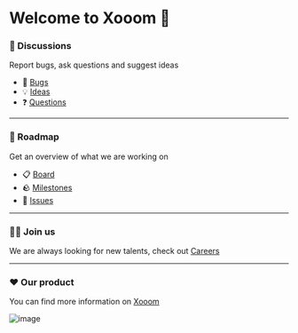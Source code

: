 # Welcome to Xooom 👋

### 💬 Discussions
Report bugs, ask questions and suggest ideas

- 🐛 [Bugs](https://github.com/orgs/xooom-community/discussions/categories/bugs)
- 💡 [Ideas](https://github.com/orgs/xooom-community/discussions/categories/ideas)
- ❓ [Questions](https://github.com/orgs/xooom-community/discussions/categories/questions)

---

### 📃 Roadmap
Get an overview of what we are working on

- 📋 [Board](https://github.com/orgs/xooom-community/projects/1/views/1)
- 🪨 [Milestones](https://github.com/orgs/xooom-community/projects/1/views/6)
- 🚩 [Issues](https://github.com/xooom-community/product-features/issues)

---

### 🧑‍💻 Join us

We are always looking for new talents, check out [Careers](https://xooom.dk/jobs)

---

### ❤️ Our product
You can find more information on [Xooom](https://xooom.dk)

![image](https://github.com/xooom-community/.github/assets/11291103/1043c6b9-b20c-45a5-a241-c1d53df35b21)

